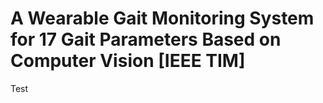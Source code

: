 # A Wearable Gait Monitoring System for 17 Gait Parameters Based on Computer Vision [IEEE TIM]

Test
